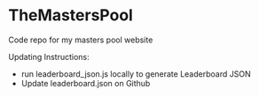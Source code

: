 # TheMastersPool
Code repo for my masters pool website

Updating Instructions:
- run leaderboard_json.js locally to generate Leaderboard JSON
- Update leaderboard.json on Github
